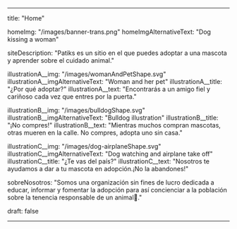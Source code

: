  ---

title: "Home"



homeImg: "/images/banner-trans.png"
homeImgAlternativeText: "Dog kissing a woman"

siteDescription: "Patiks es un sitio en el que puedes adoptar a una mascota y aprender sobre el cuidado animal."





illustrationA__img: "/images/womanAndPetShape.svg"
illustrationA__imgAlternativeText: "Woman and her pet"
illustrationA__title: "¿Por qué adoptar?"
illustrationA__text: "Encontrarás a un amigo fiel y cariñoso cada vez que entres por la puerta."


illustrationB__img: "/images/bulldogShape.svg"
illustrationB__imgAlternativeText: "Bulldog illustration"
illustrationB__title: "¡No compres!"
illustrationB__text: "Mientras muchos compran mascotas, otras mueren en la calle. No compres, adopta uno sin casa."


illustrationC__img: "/images/dog-airplaneShape.svg"
illustrationC__imgAlternativeText: "Dog watching and airplane take off"
illustrationC__title: "¿Te vas del país?"
illustrationC__text: "Nosotros te ayudamos a dar a tu mascota en adopción.¡No la abandones!"




sobreNosotros: "Somos una organización sin fines de lucro dedicada a educar, informar y fomentar la adopción para así concienciar a la población sobre la tenencia responsable de un animal🐾."









draft: false



---